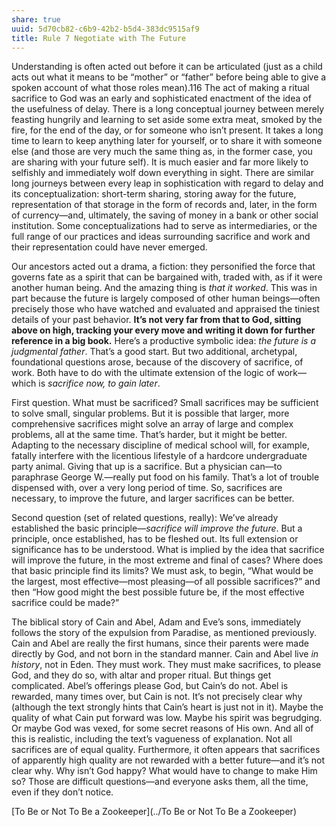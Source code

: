 ```yaml
---
share: true
uuid: 5d70cb82-c6b9-42b2-b5d4-383dc9515af9
title: Rule 7 Negotiate with The Future
---
```

Understanding is often acted out before it can be articulated (just as a child acts out what it means to be “mother” or “father” before being able to give a spoken account of what those roles mean).116 The act of making a ritual sacrifice to God was an early and sophisticated enactment of the idea of the usefulness of delay. There is a long conceptual journey between merely feasting hungrily and learning to set aside some extra meat, smoked by the fire, for the end of the day, or for someone who isn’t present. It takes a long time to learn to keep anything later for yourself, or to share it with someone else (and those are very much the same thing as, in the former case, you are sharing with your future self). It is much easier and far more likely to selfishly and immediately wolf down everything in sight. There are similar long journeys between every leap in sophistication with regard to delay and its conceptualization: short-term sharing, storing away for the future, representation of that storage in the form of records and, later, in the form of currency—and, ultimately, the saving of money in a bank or other social institution. Some conceptualizations had to serve as intermediaries, or the full range of our practices and ideas surrounding sacrifice and work and their representation could have never emerged.

Our ancestors acted out a drama, a fiction: they personified the force that governs fate as a spirit that can be bargained with, traded with, as if it were another human being. And the amazing thing is _that it worked_. This was in part because the future is largely composed of other human beings—often precisely those who have watched and evaluated and appraised the tiniest details of your past behavior. **It’s not very far from that to God, sitting above on high, tracking your every move and writing it down for further reference in a big book.** Here’s a productive symbolic idea: _the future is a judgmental father_. That’s a good start. But two additional, archetypal, foundational questions arose, because of the discovery of sacrifice, of work. Both have to do with the ultimate extension of the logic of work—which is _sacrifice now, to gain later_.

First question. What must be sacrificed? Small sacrifices may be sufficient to solve small, singular problems. But it is possible that larger, more comprehensive sacrifices might solve an array of large and complex problems, all at the same time. That’s harder, but it might be better. Adapting to the necessary discipline of medical school will, for example, fatally interfere with the licentious lifestyle of a hardcore undergraduate party animal. Giving that up is a sacrifice. But a physician can—to paraphrase George W.—really put food on his family. That’s a lot of trouble dispensed with, over a very long period of time. So, sacrifices are necessary, to improve the future, and larger sacrifices can be better.

Second question (set of related questions, really): We’ve already established the basic principle—_sacrifice will improve the future_. But a principle, once established, has to be fleshed out. Its full extension or significance has to be understood. What is implied by the idea that sacrifice will improve the future, in the most extreme and final of cases? Where does that basic principle find its limits? We must ask, to begin, “What would be the largest, most effective—most pleasing—of all possible sacrifices?” and then “How good might the best possible future be, if the most effective sacrifice could be made?”

The biblical story of Cain and Abel, Adam and Eve’s sons, immediately follows the story of the expulsion from Paradise, as mentioned previously. Cain and Abel are really the first humans, since their parents were made directly by God, and not born in the standard manner. Cain and Abel live _in history_, not in Eden. They must work. They must make sacrifices, to please God, and they do so, with altar and proper ritual. But things get complicated. Abel’s offerings please God, but Cain’s do not. Abel is rewarded, many times over, but Cain is not. It’s not precisely clear why (although the text strongly hints that Cain’s heart is just not in it). Maybe the quality of what Cain put forward was low. Maybe his spirit was begrudging. Or maybe God was vexed, for some secret reasons of His own. And all of this is realistic, including the text’s vagueness of explanation. Not all sacrifices are of equal quality. Furthermore, it often appears that sacrifices of apparently high quality are not rewarded with a better future—and it’s not clear why. Why isn’t God happy? What would have to change to make Him so? Those are difficult questions—and everyone asks them, all the time, even if they don’t notice.

[To Be or Not To Be a Zookeeper](../To Be or Not To Be a Zookeeper)